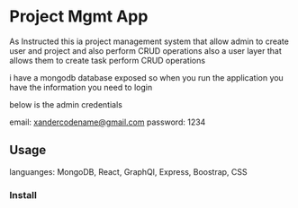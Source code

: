 # Project Mgmt App

As Instructed this ia project management system that allow admin to create user and project and also perform CRUD operations
also a user layer that allows them to create task perform CRUD operations

i have a mongodb database exposed so when you run the application you have the information you need to login

below is the admin credentials

email: xandercodename@gmail.com
password: 1234

## Usage

languanges:
MongoDB, React, GraphQl, Express, Boostrap, CSS

### Install
